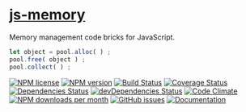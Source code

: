 [js-memory](http://aureooms.github.io/js-memory)
==

Memory management code bricks for JavaScript.

```js
let object = pool.alloc( ) ;
pool.free( object ) ;
pool.collect( ) ;
```

[![NPM license](http://img.shields.io/npm/l/@aureooms/js-memory.svg?style=flat)](https://raw.githubusercontent.com/aureooms/js-memory/master/LICENSE)
[![NPM version](http://img.shields.io/npm/v/@aureooms/js-memory.svg?style=flat)](https://www.npmjs.org/package/@aureooms/js-memory)
[![Build Status](http://img.shields.io/travis/aureooms/js-memory.svg?style=flat)](https://travis-ci.org/aureooms/js-memory)
[![Coverage Status](http://img.shields.io/coveralls/aureooms/js-memory.svg?style=flat)](https://coveralls.io/r/aureooms/js-memory)
[![Dependencies Status](http://img.shields.io/david/aureooms/js-memory.svg?style=flat)](https://david-dm.org/aureooms/js-memory#info=dependencies)
[![devDependencies Status](http://img.shields.io/david/dev/aureooms/js-memory.svg?style=flat)](https://david-dm.org/aureooms/js-memory#info=devDependencies)
[![Code Climate](http://img.shields.io/codeclimate/github/aureooms/js-memory.svg?style=flat)](https://codeclimate.com/github/aureooms/js-memory)
[![NPM downloads per month](http://img.shields.io/npm/dm/@aureooms/js-memory.svg?style=flat)](https://www.npmjs.org/package/@aureooms/js-memory)
[![GitHub issues](http://img.shields.io/github/issues/aureooms/js-memory.svg?style=flat)](https://github.com/aureooms/js-memory/issues)
[![Documentation](https://aureooms.github.io/js-memory/badge.svg)](https://aureooms.github.io/js-memory/source.html)
